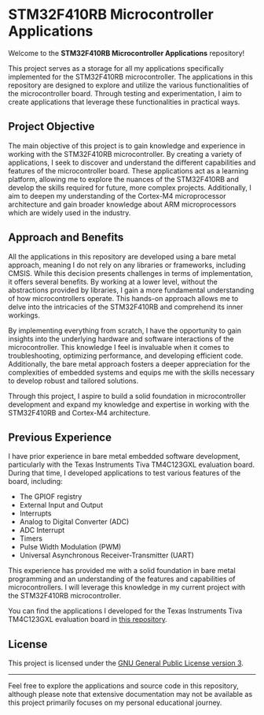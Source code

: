 # STM32F410RB Microcontroller Applications

Welcome to the **STM32F410RB Microcontroller Applications** repository!

This project serves as a storage for all my applications specifically implemented for the STM32F410RB microcontroller.
The applications in this repository are designed to explore and utilize the various functionalities of the microcontroller board.
Through testing and experimentation, I aim to create applications that leverage these functionalities in practical ways.

## Project Objective

The main objective of this project is to gain knowledge and experience in working with the STM32F410RB microcontroller.
By creating a variety of applications, I seek to discover and understand the different capabilities and features of the microcontroller board.
These applications act as a learning platform, allowing me to explore the nuances of the STM32F410RB and develop the skills required for future,
more complex projects. Additionally, I aim to deepen my understanding of the Cortex-M4 microprocessor architecture and gain broader knowledge
about ARM microprocessors which are widely used in the industry.

## Approach and Benefits

All the applications in this repository are developed using a bare metal approach, meaning I do not rely on any libraries or frameworks, including CMSIS.
While this decision presents challenges in terms of implementation, it offers several benefits. By working at a lower level, without the abstractions provided
by libraries, I gain a more fundamental understanding of how microcontrollers operate. This hands-on approach allows me to delve into the intricacies of
the STM32F410RB and comprehend its inner workings.

By implementing everything from scratch, I have the opportunity to gain insights into the underlying hardware and software interactions of the microcontroller.
This knowledge I feel is invaluable when it comes to troubleshooting, optimizing performance, and developing efficient code. Additionally, the bare metal approach
fosters a deeper appreciation for the complexities of embedded systems and equips me with the skills necessary to develop robust and tailored solutions.

Through this project, I aspire to build a solid foundation in microcontroller development and expand my knowledge and expertise in working
with the STM32F410RB and Cortex-M4 architecture.

## Previous Experience

I have prior experience in bare metal embedded software development, particularly with the Texas Instruments Tiva TM4C123GXL evaluation board. 
During that time, I developed applications to test various features of the board, including:

- The GPIOF registry
- External Input and Output
- Interrupts
- Analog to Digital Converter (ADC)
- ADC Interrupt
- Timers
- Pulse Width Modulation (PWM)
- Universal Asynchronous Receiver-Transmitter (UART)

This experience has provided me with a solid foundation in bare metal programming and an understanding of the features and capabilities of microcontrollers. 
I will leverage this knowledge in my current project with the STM32F410RB microcontroller.

You can find the applications I developed for the Texas Instruments Tiva TM4C123GXL evaluation board in [this repository](https://github.com/hmongom/TM4C_Starting_applications).

## License

This project is licensed under the [GNU General Public License version 3](./LICENSE).



---

Feel free to explore the applications and source code in this repository, although please note that extensive documentation may not be available
as this project primarily focuses on my personal educational journey.
